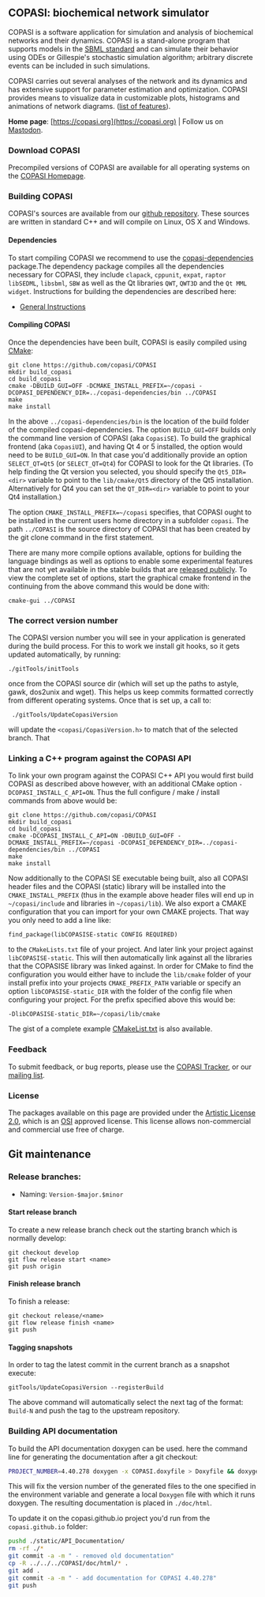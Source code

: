 ## COPASI: biochemical network simulator

COPASI is a software application for simulation and analysis of biochemical 
networks and their dynamics. COPASI is a stand-alone program that supports 
models in the [SBML standard](http://www.sbml.org/) and can simulate their 
behavior using ODEs or Gillespie's stochastic simulation algorithm; arbitrary 
discrete events can be included in such simulations.

COPASI carries out several analyses of the network and its dynamics and has 
extensive support for parameter estimation and optimization. COPASI provides 
means to visualize data in customizable plots, histograms and animations of 
network diagrams. 
([list of features](http://copasi.org/Support/Features/)). 

**Home page**: [https://copasi.org](https://copasi.org)  |  Follow us on [Mastodon](https://fosstodon.org/@copasi). 

### Download COPASI
Precompiled versions of COPASI are available for all operating systems on the 
[COPASI Homepage](http://copasi.org/Download/).

### Building COPASI
COPASI's sources are available from our [github repository](https://github.com/copasi/COPASI). 
These sources are written in standard C++ and will compile on Linux, OS X and Windows. 

#### Dependencies
To start compiling COPASI we recommend to use the [copasi-dependencies](https://github.com/copasi/copasi-dependencies) package.The dependency package compiles all the dependencies 
necessary for COPASI, they include `clapack`, `cppunit`, `expat`, `raptor` 
`libSEDML`, `libsbml`, `SBW` as well as the Qt libraries `QWT`, `QWT3D` and 
the `Qt MML widget`. Instructions for building the dependencies are described 
here: 

* [General Instructions](https://github.com/copasi/copasi-dependencies/blob/master/readme.md)

#### Compiling COPASI
Once the dependencies have been built, COPASI is easily compiled using 
[CMake](http://www.cmake.org):

	git clone https://github.com/copasi/COPASI
	mkdir build_copasi
	cd build_copasi
	cmake -DBUILD_GUI=OFF -DCMAKE_INSTALL_PREFIX=~/copasi -DCOPASI_DEPENDENCY_DIR=../copasi-dependencies/bin ../COPASI
	make
	make install 

In the above `../copasi-dependencies/bin` is the location of the build folder of the compiled 
copasi-dependencies. The option `BUILD_GUI=OFF` builds only the 
command line version of COPASI (aka `CopasiSE`). To build the graphical 
frontend (aka `CopasiUI`), and having Qt 4 or 5 installed, the option would 
need to be `BUILD_GUI=ON`. In that case you'd additionally provide an option `SELECT_QT=Qt5` (or `SELECT_QT=Qt4`) for COPASI to look for the Qt libraries. (To help finding the Qt version you selected, you should specify the `Qt5_DIR=<dir>` variable to point to the `lib/cmake/Qt5` directory of the Qt5 installation. Alternatively for Qt4 you can set the `QT_DIR=<dir>` variable to point to your Qt4 installation.) 

The option `CMAKE_INSTALL_PREFIX=~/copasi` specifies, that COPASI ought to be installed in the current users home directory in a subfolder `copasi`. The path `../COPASI` is the source directory of COPASI that has been created by the git clone command in the first statement.  

There are many more compile options available, options for building the 
language bindings as well as options to enable some experimental features that
are not yet available in the stable builds that are [released publicly](http://copasi.org/Download/). To view the complete set of options, start the 
graphical cmake frontend in the continuing from the above command this would
be done with:

	cmake-gui ../COPASI

### The correct version number
The COPASI version number you will see in your application is generated during the build process. For this to work we install git hooks, so it gets updated automatically, by running: 

	./gitTools/initTools

once from the COPASI source dir (which will set up the paths to astyle, gawk, dos2unix and wget). This helps us keep commits formatted correctly from different operating systems. Once that is set up, a call to: 

	 ./gitTools/UpdateCopasiVersion

will update the `<copasi/CopasiVersion.h>` to match that of the selected branch. That   

### Linking a C++ program against the COPASI API
To link your own program against the COPASI C++ API you would first build COPASI as described above however, with an additional CMake option `-DCOPASI_INSTALL_C_API=ON`. Thus the full configure / make / install commands from above would be: 


	git clone https://github.com/copasi/COPASI
	mkdir build_copasi
	cd build_copasi
	cmake -DCOPASI_INSTALL_C_API=ON -DBUILD_GUI=OFF -DCMAKE_INSTALL_PREFIX=~/copasi -DCOPASI_DEPENDENCY_DIR=../copasi-dependencies/bin ../COPASI
	make
	make install 

Now additionally to the COPASI SE executable being built, also all COPASI header files and the COPASI (static) library will be installed into the `CMAKE_INSTALL_PREFIX` (thus in the example above header files will end up in `~/copasi/include` and libraries in `~/copasi/lib`). We also export a CMAKE configuration that you can import for your own CMAKE projects. That way you only need to add a line like: 

	find_package(libCOPASISE-static CONFIG REQUIRED)

to the `CMakeLists.txt` file of your project. And later link your project against `libCOPASISE-static`. This will then automatically link against all the libraries that the COPASISE library was linked against. In order for CMake to find the configuration you would either have to include the `lib/cmake` folder of your install prefix into your projects `CMAKE_PREFIX_PATH` variable or specify an option `libCOPASISE-static_DIR` with the folder of the config file when configuring your project. For the prefix specified above this would be: 

	-DlibCOPASISE-static_DIR=~/copasi/lib/cmake

The gist of a complete example [CMakeList.txt](https://gist.github.com/fbergmann/5eb625a23cb17eb8463b8a6365885fd1) is also available.   

### Feedback
To submit feedback, or bug reports, please use the [COPASI Tracker](http://tracker.copasi.org), 
or our [mailing list](https://groups.google.com/forum/#!forum/copasi-user-forum). 

### License
The packages available on this page are provided under the 
[Artistic License 2.0](http://copasi.org/Download/License/), 
which is an [OSI](http://www.opensource.org/) approved license. This license 
allows non-commercial and commercial use free of charge.

## Git maintenance

### Release branches:
 - Naming: `Version-$major.$minor`

#### Start release branch 
To create a new release branch check out the starting branch which is normally develop:
```
git checkout develop
git flow release start <name>
git push origin
```

#### Finish release branch 
To finish a release:
```
git checkout release/<name>
git flow release finish <name>
git push
```

#### Tagging snapshots
In order to tag the latest commit in the current branch as a snapshot execute:
```
gitTools/UpdateCopasiVersion --registerBuild
```
The above command will automatically select the next tag of the format: `Build-N` and push the tag to the upstream repository.

### Building API documentation
To build the API documentation doxygen can be used. here the command line for generating the documentation after a git 
checkout: 

```bash
PROJECT_NUMBER=4.40.278 doxygen -x COPASI.doxyfile > Doxyfile && doxygen
```

This will fix the version number of the generated files to the one specified in the environment variable and 
generate a local `Doxygen` file with which it runs doxygen.  The resulting documentation is placed in `./doc/html`.

To update it on the copasi.github.io project you'd run from the `copasi.github.io` folder: 

```bash
pushd ./static/API_Documentation/
rm -rf ./*
git commit -a -m " - removed old documentation"
cp -R ../../../COPASI/doc/html/* .
git add . 
git commit -a -m " - add documentation for COPASI 4.40.278"
git push
```
